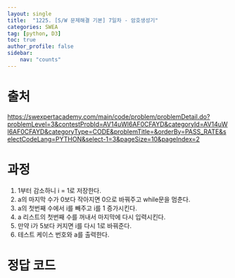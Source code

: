 ```yaml
---
layout: single
title:  "1225. [S/W 문제해결 기본] 7일차 - 암호생성기"
categories: SWEA
tag: [python, D3]
toc: true
author_profile: false
sidebar:
    nav: "counts"
---
```


# 출처
<https://swexpertacademy.com/main/code/problem/problemDetail.do?problemLevel=3&contestProbId=AV14uWl6AF0CFAYD&categoryId=AV14uWl6AF0CFAYD&categoryType=CODE&problemTitle=&orderBy=PASS_RATE&selectCodeLang=PYTHON&select-1=3&pageSize=10&pageIndex=2>

  
  
# 과정
1. 1부터 감소하니 i = 1로 저장한다.
2. a의 마지막 수가 0보다 작아지면 0으로 바꿔주고 while문을 멈춘다.
3. a의 첫번째 수에서 i를 빼주고 i를 1 증가시킨다.
4. a 리스트의 첫번째 수를 꺼내서 마지막에 다시 입력시킨다.
5. 만약 i가 5보다 커지면 i를 다시 1로 바꿔준다.
6. 테스트 케이스 번호와 a를 출력한다.





# 정답 코드
<script src="https://gist.github.com/kghees/e9cbbbeefa8c8735442f88185bde82d3.js"></script>
  


